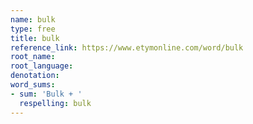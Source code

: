```yaml
---
name: bulk
type: free
title: bulk
reference_link: https://www.etymonline.com/word/bulk
root_name: 
root_language: 
denotation: 
word_sums:
- sum: 'Bulk + '
  respelling: bulk
---
```

